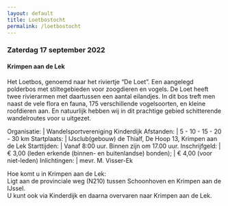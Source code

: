 ```yaml
---
layout: default
title: Loetbostocht
permalink: /loetbostocht
---
```

### Zaterdag 17 september 2022

#### Krimpen aan de Lek

Het Loetbos, genoemd naar het riviertje “De Loet”. Een aangelegd polderbos met stiltegebieden voor zoogdieren en vogels. De Loet heeft twee rivierarmen met daartussen een aantal eilandjes. In dit bos treft men naast de vele flora en fauna, 175 verschillende vogelsoorten, en kleine roofdieren aan. En natuurlijk hebben wij in dit prachtige gebied schitterende wandelroutes voor u uitgezet.

Organisatie:   | Wandelsportvereniging Kinderdijk
Afstanden:     | 5 - 10 - 15 - 20 - 30 km
Startplaats:   | IJsclub(gebouw) de Thialf, De Hoop 13, Krimpen aan de Lek
Starttijden:   | Vanaf 8:00 uur. Binnen zijn om 17.00 uur.
Inschrijfgeld: | &euro; 3,00 (leden erkende (binnen- en buitenlandse) bonden);
               | &euro; 4,00 (voor niet-leden)
Inlichtingen:  | mevr. M. Visser-Ek

Hoe komt u in Krimpen aan de Lek:  
Ligt aan de provinciale weg (N210) tussen Schoonhoven en Krimpen aan de IJssel.  
U kunt ook via Kinderdijk en daarna overvaren naar Krimpen aan de Lek.
